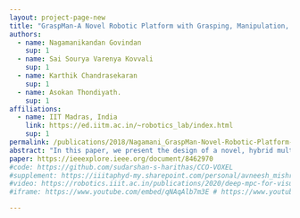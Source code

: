 ```yaml
---
layout: project-page-new
title: "GraspMan-A Novel Robotic Platform with Grasping, Manipulation, and Multimodal Locomotion Capability  "
authors:
  - name: Nagamanikandan Govindan
    sup: 1
  - name: Sai Sourya Varenya Kovvali
    sup: 1
  - name: Karthik Chandrasekaran
    sup: 1
  - name: Asokan Thondiyath.
    sup: 1
affiliations:
  - name: IIT Madras, India
    link: https://ed.iitm.ac.in/~robotics_lab/index.html
    sup: 1
permalink: /publications/2018/Nagamani_GraspMan-Novel-Robotic-Platform-with-Grasping/
abstract: "In this paper, we present the design of a novel, hybrid multipurpose robotic platform equipped with a pair of graspers to synergize grasping, manipulation, and locomotion. The multipurpose grasper consists of two underactuated fingers with an active gripping surface, which passively conforms to an object while grasping. Each finger has a spring loaded synchronous belt drive which functions as the active gripping surface. The grasper is capable of handling a range of objects with irregular geometry and size. Two such underactuated graspers are connected through a serial kinematic chain and this provides the platform both manipulation and locomotion capability. Graspers act as “legs” or “wheels” of the robot during locomotion and can easily adapt to terrain variations. Fewer number of actuators, simple and scalable kinematic structure, and computationally efficient control are some of the main features of the design. Design details and kinematic analysis are presented. Experiments were conducted on a prototype robot to demonstrate multiple modes of operation."
paper: https://ieeexplore.ieee.org/document/8462970
#code: https://github.com/sudarshan-s-harithas/CCO-VOXEL 
#supplement: https://iiitaphyd-my.sharepoint.com/personal/avneesh_mishra_research_iiit_ac_in/Documents/Forms/All.aspx?RootFolder=%2Fpersonal%2Favneesh%5Fmishra%5Fresearch%5Fiiit%5Fac%5Fin%2FDocuments%2FRRC%2FOpposing%20View%20Loop%20Closure%2FE2CNN%2FPresented%20Material%2FReF%20Paper&FolderCTID=0x012000A1AB309DA2EB7542856220193D0C0808
#video: https://robotics.iiit.ac.in/publications/2020/deep-mpc-for-visual-servoing/video.mp4
#iframe: https://www.youtube.com/embed/qNAqAlb7m3E # https://www.youtube.com/embed/jhjskX4FQwA

---
```

